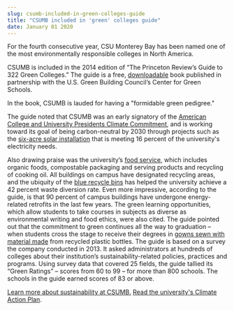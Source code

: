 ```yaml
---
slug: csumb-included-in-green-colleges-guide
title: "CSUMB included in 'green' colleges guide"
date: January 01 2020
---
```


<p>For the fourth consecutive year, CSU Monterey Bay has been named one of the most environmentally responsible colleges in North America.
</p><p>CSUMB is included in the 2014 edition of “The Princeton Review’s Guide to 322 Green Colleges.” The guide is a free, <a href="http://www.princetonreview.com/green-guide.aspx">downloadable</a> book published in partnership with the U.S. Green Building Council’s Center for Green Schools.
</p><p>In the book, CSUMB is lauded for having a "formidable green pedigree."
</p><p>The guide noted that CSUMB was an early signatory of the <a href="http://www.presidentsclimatecommitment.org/about/commitment">American College and University Presidents Climate Commitment</a>, and is working toward its goal of being carbon-neutral by 2030 through projects such as the <a href="http://sustainability.csumb.edu/energy">six-acre solar installation</a> that is meeting 16 percent of the university's electricity needs.
</p><p>Also drawing praise was the university’s <a href="http://sustainability.csumb.edu/food-0">food service</a>, which includes organic foods, compostable packaging and serving products and recycling of cooking oil. All buildings on campus have designated recycling areas, and the ubiquity of the <a href="http://sustainability.csumb.edu/waste-and-recycling">blue recycle bins</a> has helped the university achieve a 42 percent waste diversion rate. Even more impressive, according to the guide, is that 90 percent of campus buildings have undergone energy-related retrofits in the last few years. The green learning opportunities, which allow students to take courses in subjects as diverse as environmental writing and food ethics, were also cited. The guide pointed out that the commitment to green continues all the way to graduation – when students cross the stage to receive their degrees in <a href="http://news.csumb.edu/news/2013/may/10/gowns-gone-green">gowns sewn with material made</a> from recycled plastic bottles. The guide is based on a survey the company conducted in 2013. It asked administrators at hundreds of colleges about their institution’s sustainability-related policies, practices and programs. Using survey data that covered 25 fields, the guide tallied its “Green Ratings” – scores from 60 to 99 – for more than 800 schools. The schools in the guide earned scores of 83 or above.
</p><p><a href="http://sustainability.csumb.edu">Learn more about sustainability at CSUMB.</a> <a href="https://docs.google.com/a/csumb.edu/file/d/0B4wzEOCjqf0cT0pKeS1ZRHB0UUU/edit">Read the university's Climate Action Plan</a>.  
</p>
